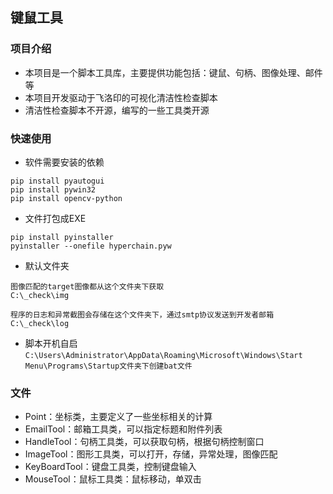 ## 键鼠工具
### 项目介绍
- 本项目是一个脚本工具库，主要提供功能包括：键鼠、句柄、图像处理、邮件等
- 本项目开发驱动于飞洛印的可视化清洁性检查脚本
- 清洁性检查脚本不开源，编写的一些工具类开源
### 快速使用
- 软件需要安装的依赖
```shell
pip install pyautogui
pip install pywin32
pip install opencv-python 
```
- 文件打包成EXE
```shell
pip install pyinstaller
pyinstaller --onefile hyperchain.pyw
```
- 默认文件夹
```shell
图像匹配的target图像都从这个文件夹下获取
C:\_check\img 

程序的日志和异常截图会存储在这个文件夹下，通过smtp协议发送到开发者邮箱
C:\_check\log 
```
- 脚本开机自启
`
C:\Users\Administrator\AppData\Roaming\Microsoft\Windows\Start Menu\Programs\Startup文件夹下创建bat文件
`
### 文件
- Point：坐标类，主要定义了一些坐标相关的计算
- EmailTool：邮箱工具类，可以指定标题和附件列表
- HandleTool：句柄工具类，可以获取句柄，根据句柄控制窗口
- ImageTool：图形工具类，可以打开，存储，异常处理，图像匹配
- KeyBoardTool：键盘工具类，控制键盘输入
- MouseTool：鼠标工具类：鼠标移动，单双击